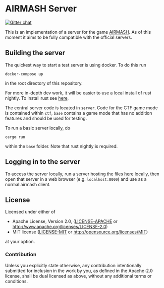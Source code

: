 
# AIRMASH Server

[![Gitter chat](https://badges.gitter.im/org.png)](https://gitter.im/airmash-server/Lobby?utm_source=share-link&utm_medium=link&utm_campaign=share-link)

This is an implementation of a server for the game
[AIRMASH](https://airma.sh). As of this moment it
aims to be fully compatible with the official 
servers.

## Building the server

The quickest way to start a test server is using 
docker. To do this run
```
docker-compose up
```
in the root directory of this repository.

For more in-depth dev work, it will be easier to use a local install
of rust nightly. To install rust see [here](https://www.rust-lang.org/en-US/install.html).

The central server code is located in `server`. Code for the CTF 
game mode is contained within `ctf`, `base` contains a game mode 
that has no addition features and should be used for testing.

To run a basic server locally, do
```
cargo run
```
within the `base` folder. Note that rust nightly is required.

## Logging in to the server

To access the server locally, run a server hosting the files
[here](https://github.com/steamroller-airmash/airmash-mirror) locally, 
then open that server in a web browser (e.g. `localhost:8000`) and
use as a normal airmash client.

## License

Licensed under either of

 * Apache License, Version 2.0, ([LICENSE-APACHE](LICENSE-APACHE) or http://www.apache.org/licenses/LICENSE-2.0)
 * MIT license ([LICENSE-MIT](LICENSE-MIT) or http://opensource.org/licenses/MIT)

at your option.

### Contribution

Unless you explicitly state otherwise, any contribution intentionally
submitted for inclusion in the work by you, as defined in the Apache-2.0
license, shall be dual licensed as above, without any additional terms or
conditions.
